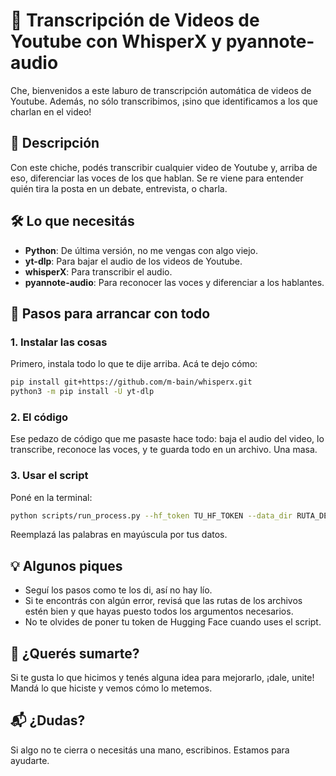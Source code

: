 # 🧉 Transcripción de Videos de Youtube con WhisperX y pyannote-audio

Che, bienvenidos a este laburo de transcripción automática de videos de Youtube. Además, no sólo transcribimos, ¡sino que identificamos a los que charlan en el video!

## 📜 Descripción

Con este chiche, podés transcribir cualquier video de Youtube y, arriba de eso, diferenciar las voces de los que hablan. Se re viene para entender quién tira la posta en un debate, entrevista, o charla.

## 🛠 Lo que necesitás

- **Python**: De última versión, no me vengas con algo viejo.
- **yt-dlp**: Para bajar el audio de los videos de Youtube.
- **whisperX**: Para transcribir el audio.
- **pyannote-audio**: Para reconocer las voces y diferenciar a los hablantes.

## 📌 Pasos para arrancar con todo

### 1. Instalar las cosas

Primero, instala todo lo que te dije arriba. Acá te dejo cómo:

```bash
pip install git+https://github.com/m-bain/whisperx.git
python3 -m pip install -U yt-dlp
```

### 2. El código
Ese pedazo de código que me pasaste hace todo: baja el audio del video, lo transcribe, reconoce las voces, y te guarda todo en un archivo. Una masa.

### 3. Usar el script

Poné en la terminal:

```bash
python scripts/run_process.py --hf_token TU_HF_TOKEN --data_dir RUTA_DEL_DATA --ref_audio_dir RUTA_DEL_AUDIO_REFERENCIA --temp_dir RUTA_TEMPORAL --output_dir RUTA_DE_SALIDA
```

Reemplazá las palabras en mayúscula por tus datos.

## 💡 Algunos piques

- Seguí los pasos como te los di, así no hay lío.
- Si te encontrás con algún error, revisá que las rutas de los archivos estén bien y que hayas puesto todos los argumentos necesarios.
- No te olvides de poner tu token de Hugging Face cuando uses el script.

## 🤝 ¿Querés sumarte?

Si te gusta lo que hicimos y tenés alguna idea para mejorarlo, ¡dale, unite! Mandá lo que hiciste y vemos cómo lo metemos.

## 📬 ¿Dudas?

Si algo no te cierra o necesitás una mano, escribinos. Estamos para ayudarte.